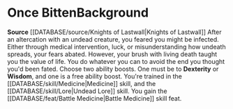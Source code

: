 ﻿---
ability:
- Dexterity
- Wisdom
ability_boost:
- Dexterity
- Wisdom
feat: '[[DATABASE/feat/Battle Medicine|Battle Medicine]]'
id: '310'
name: Once Bitten
prerequisite: null
rarity: Common
rus_type_level: null
skill:
- '[[DATABASE/skill/Medicine|Medicine]]'
- Undead [[DATABASE/skill/Lore|Lore]]
source: '[[DATABASE/source/Knights of Lastwall|Knights of Lastwall]]'
subcategory: general
trait: null
type: Background

---
# Once Bitten<span class="item-type">Background</span>

**Source** [[DATABASE/source/Knights of Lastwall|Knights of Lastwall]]
After an altercation with an undead creature, you feared you might be infected. Either through medical intervention, luck, or misunderstanding how undeath spreads, your fears abated. However, your brush with living death taught you the value of life. You do whatever you can to avoid the end you thought you'd been fated.
Choose two ability boosts. One must be to **Dexterity** or **Wisdom**, and one is a free ability boost.
You're trained in the [[DATABASE/skill/Medicine|Medicine]] skill, and the [[DATABASE/skill/Lore|Undead Lore]] skill. You gain the [[DATABASE/feat/Battle Medicine|Battle Medicine]] skill feat.